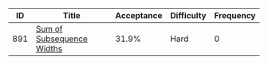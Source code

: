 |ID|Title|Acceptance|Difficulty|Frequency|
|----|-----|----|---|---|
|891|[Sum of Subsequence Widths]( https://leetcode.com/problems/sum-of-subsequence-widths)|31.9%|Hard|0|
